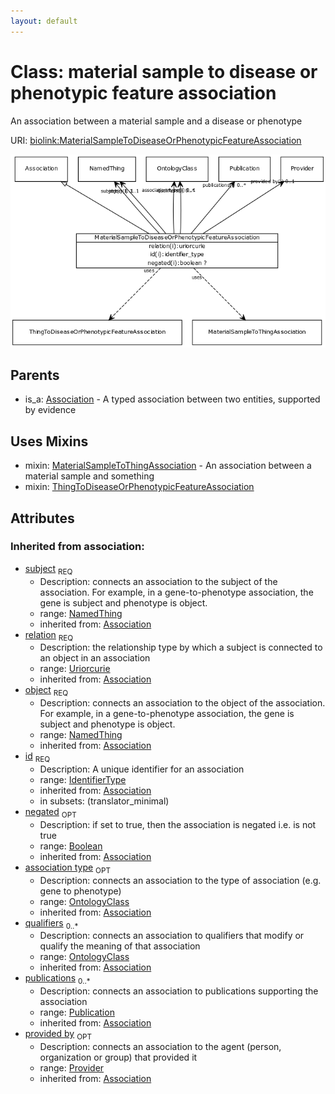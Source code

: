 ```yaml
---
layout: default
---
```



# Class: material sample to disease or phenotypic feature association


An association between a material sample and a disease or phenotype

URI: [biolink:MaterialSampleToDiseaseOrPhenotypicFeatureAssociation](https://w3id.org/biolink/vocab/MaterialSampleToDiseaseOrPhenotypicFeatureAssociation)

![img](images/MaterialSampleToDiseaseOrPhenotypicFeatureAssociation.png)

## Parents

 *  is_a: [Association](Association.md) - A typed association between two entities, supported by evidence

## Uses Mixins

 *  mixin: [MaterialSampleToThingAssociation](MaterialSampleToThingAssociation.md) - An association between a material sample and something
 *  mixin: [ThingToDiseaseOrPhenotypicFeatureAssociation](ThingToDiseaseOrPhenotypicFeatureAssociation.md)

## Attributes


### Inherited from association:

 * [subject](subject.md)  <sub>REQ</sub>
    * Description: connects an association to the subject of the association. For example, in a gene-to-phenotype association, the gene is subject and phenotype is object.
    * range: [NamedThing](NamedThing.md)
    * inherited from: [Association](Association.md)
 * [relation](relation.md)  <sub>REQ</sub>
    * Description: the relationship type by which a subject is connected to an object in an association
    * range: [Uriorcurie](Uriorcurie.md)
    * inherited from: [Association](Association.md)
 * [object](object.md)  <sub>REQ</sub>
    * Description: connects an association to the object of the association. For example, in a gene-to-phenotype association, the gene is subject and phenotype is object.
    * range: [NamedThing](NamedThing.md)
    * inherited from: [Association](Association.md)
 * [id](association_id.md)  <sub>REQ</sub>
    * Description: A unique identifier for an association
    * range: [IdentifierType](IdentifierType.md)
    * inherited from: [Association](Association.md)
    * in subsets: (translator_minimal)
 * [negated](negated.md)  <sub>OPT</sub>
    * Description: if set to true, then the association is negated i.e. is not true
    * range: [Boolean](Boolean.md)
    * inherited from: [Association](Association.md)
 * [association type](association_type.md)  <sub>OPT</sub>
    * Description: connects an association to the type of association (e.g. gene to phenotype)
    * range: [OntologyClass](OntologyClass.md)
    * inherited from: [Association](Association.md)
 * [qualifiers](qualifiers.md)  <sub>0..*</sub>
    * Description: connects an association to qualifiers that modify or qualify the meaning of that association
    * range: [OntologyClass](OntologyClass.md)
    * inherited from: [Association](Association.md)
 * [publications](publications.md)  <sub>0..*</sub>
    * Description: connects an association to publications supporting the association
    * range: [Publication](Publication.md)
    * inherited from: [Association](Association.md)
 * [provided by](provided_by.md)  <sub>OPT</sub>
    * Description: connects an association to the agent (person, organization or group) that provided it
    * range: [Provider](Provider.md)
    * inherited from: [Association](Association.md)
